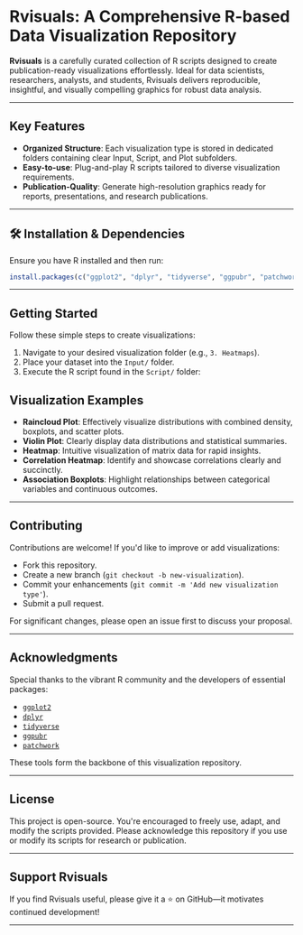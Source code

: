 
# Rvisuals: A Comprehensive R-based Data Visualization Repository

**Rvisuals** is a carefully curated collection of R scripts designed to create publication-ready visualizations effortlessly. Ideal for data scientists, researchers, analysts, and students, Rvisuals delivers reproducible, insightful, and visually compelling graphics for robust data analysis.

---

## Key Features

- **Organized Structure**: Each visualization type is stored in dedicated folders containing clear Input, Script, and Plot subfolders.
- **Easy-to-use**: Plug-and-play R scripts tailored to diverse visualization requirements.
- **Publication-Quality**: Generate high-resolution graphics ready for reports, presentations, and research publications.

---

## 🛠 Installation & Dependencies

Ensure you have R installed and then run:

```R
install.packages(c("ggplot2", "dplyr", "tidyverse", "ggpubr", "patchwork"))
```

---

## Getting Started

Follow these simple steps to create visualizations:

1. Navigate to your desired visualization folder (e.g., `3. Heatmaps`).
2. Place your dataset into the `Input/` folder.
3. Execute the R script found in the `Script/` folder:


## Visualization Examples

-  **Raincloud Plot**: Effectively visualize distributions with combined density, boxplots, and scatter plots.
-  **Violin Plot**: Clearly display data distributions and statistical summaries.
-  **Heatmap**: Intuitive visualization of matrix data for rapid insights.
-  **Correlation Heatmap**: Identify and showcase correlations clearly and succinctly.
-  **Association Boxplots**: Highlight relationships between categorical variables and continuous outcomes.

---

## Contributing

Contributions are welcome! If you'd like to improve or add visualizations:

- Fork this repository.
- Create a new branch (`git checkout -b new-visualization`).
- Commit your enhancements (`git commit -m 'Add new visualization type'`).
- Submit a pull request.

For significant changes, please open an issue first to discuss your proposal.

---

## Acknowledgments

Special thanks to the vibrant R community and the developers of essential packages:

- [`ggplot2`](https://ggplot2.tidyverse.org/)
- [`dplyr`](https://dplyr.tidyverse.org/)
- [`tidyverse`](https://www.tidyverse.org/)
- [`ggpubr`](https://rpkgs.datanovia.com/ggpubr/)
- [`patchwork`](https://patchwork.data-imaginist.com/)

These tools form the backbone of this visualization repository.

---

## License

This project is open-source. You're encouraged to freely use, adapt, and modify the scripts provided. Please acknowledge this repository if you use or modify its scripts for research or publication.

---

## Support Rvisuals

If you find Rvisuals useful, please give it a ⭐ on GitHub—it motivates continued development!

---

